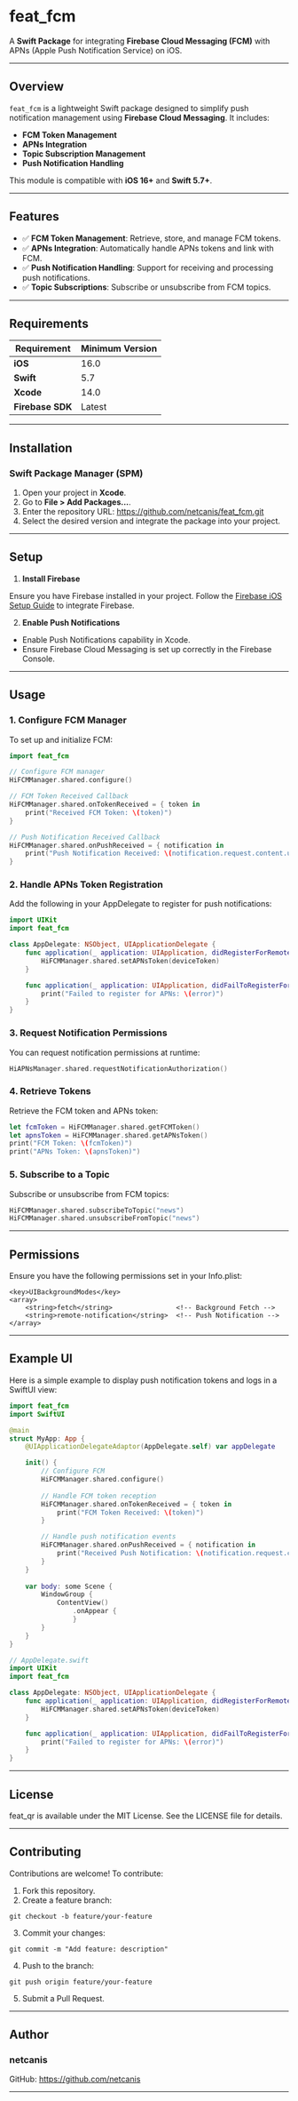 # **feat_fcm**

A **Swift Package** for integrating **Firebase Cloud Messaging (FCM)** with APNs (Apple Push Notification Service) on iOS.

---

## **Overview**

`feat_fcm` is a lightweight Swift package designed to simplify push notification management using **Firebase Cloud Messaging**. It includes:

- **FCM Token Management**
- **APNs Integration**
- **Topic Subscription Management**
- **Push Notification Handling**

This module is compatible with **iOS 16+** and **Swift 5.7+**.

---

## **Features**

- ✅ **FCM Token Management**: Retrieve, store, and manage FCM tokens.
- ✅ **APNs Integration**: Automatically handle APNs tokens and link with FCM.
- ✅ **Push Notification Handling**: Support for receiving and processing push notifications.
- ✅ **Topic Subscriptions**: Subscribe or unsubscribe from FCM topics.

---

## **Requirements**

| Requirement     | Minimum Version         |
|------------------|-------------------------|
| **iOS**         | 16.0                    |
| **Swift**       | 5.7                     |
| **Xcode**       | 14.0                    |
| **Firebase SDK**| Latest                  |

---

## **Installation**

### **Swift Package Manager (SPM)**

1. Open your project in **Xcode**.
2. Go to **File > Add Packages...**.
3. Enter the repository URL:  https://github.com/netcanis/feat_fcm.git
4. Select the desired version and integrate the package into your project.

---

## **Setup**

1. **Install Firebase**

Ensure you have Firebase installed in your project. Follow the [Firebase iOS Setup Guide](https://firebase.google.com/docs/ios/setup) to integrate Firebase.

2. **Enable Push Notifications**

- Enable Push Notifications capability in Xcode.
- Ensure Firebase Cloud Messaging is set up correctly in the Firebase Console.

---

## **Usage**

### **1. Configure FCM Manager**

To set up and initialize FCM:

```swift
import feat_fcm

// Configure FCM manager
HiFCMManager.shared.configure()

// FCM Token Received Callback
HiFCMManager.shared.onTokenReceived = { token in
    print("Received FCM Token: \(token)")
}

// Push Notification Received Callback
HiFCMManager.shared.onPushReceived = { notification in
    print("Push Notification Received: \(notification.request.content.userInfo)")
}
```

### **2. Handle APNs Token Registration**

Add the following in your AppDelegate to register for push notifications:

```swift
import UIKit
import feat_fcm

class AppDelegate: NSObject, UIApplicationDelegate {
    func application(_ application: UIApplication, didRegisterForRemoteNotificationsWithDeviceToken deviceToken: Data) {
        HiFCMManager.shared.setAPNsToken(deviceToken)
    }

    func application(_ application: UIApplication, didFailToRegisterForRemoteNotificationsWithError error: Error) {
        print("Failed to register for APNs: \(error)")
    }
}
```

### **3. Request Notification Permissions**

You can request notification permissions at runtime:

```swift
HiAPNsManager.shared.requestNotificationAuthorization()
```

### **4. Retrieve Tokens**

Retrieve the FCM token and APNs token:

```swift
let fcmToken = HiFCMManager.shared.getFCMToken()
let apnsToken = HiFCMManager.shared.getAPNsToken()
print("FCM Token: \(fcmToken)")
print("APNs Token: \(apnsToken)")
```

### **5. Subscribe to a Topic**

Subscribe or unsubscribe from FCM topics:

```swift
HiFCMManager.shared.subscribeToTopic("news")
HiFCMManager.shared.unsubscribeFromTopic("news")
```

---

## **Permissions**

Ensure you have the following permissions set in your Info.plist:

```
<key>UIBackgroundModes</key>
<array>
    <string>fetch</string>                <!-- Background Fetch -->
    <string>remote-notification</string>  <!-- Push Notification -->
</array>
```

---

## **Example UI**

Here is a simple example to display push notification tokens and logs in a SwiftUI view:

```swift
import feat_fcm
import SwiftUI

@main
struct MyApp: App {
    @UIApplicationDelegateAdaptor(AppDelegate.self) var appDelegate

    init() {
        // Configure FCM
        HiFCMManager.shared.configure()
        
        // Handle FCM token reception
        HiFCMManager.shared.onTokenReceived = { token in
            print("FCM Token Received: \(token)")
        }

        // Handle push notification events
        HiFCMManager.shared.onPushReceived = { notification in
            print("Received Push Notification: \(notification.request.content.userInfo)")
        }
    }
    
    var body: some Scene {
        WindowGroup {
            ContentView()
                .onAppear {
                }
        }
    }
}

// AppDelegate.swift
import UIKit
import feat_fcm

class AppDelegate: NSObject, UIApplicationDelegate {
    func application(_ application: UIApplication, didRegisterForRemoteNotificationsWithDeviceToken deviceToken: Data) {
        HiFCMManager.shared.setAPNsToken(deviceToken)
    }

    func application(_ application: UIApplication, didFailToRegisterForRemoteNotificationsWithError error: Error) {
        print("Failed to register for APNs: \(error)")
    }
}
```

---

## **License**

feat_qr is available under the MIT License. See the LICENSE file for details.

---

## **Contributing**

Contributions are welcome! To contribute:

1. Fork this repository.
2. Create a feature branch:
```
git checkout -b feature/your-feature
```
3. Commit your changes:
```
git commit -m "Add feature: description"
```
4. Push to the branch:
```
git push origin feature/your-feature
```
5. Submit a Pull Request.

---

## **Author**

### **netcanis**
GitHub: https://github.com/netcanis

---
